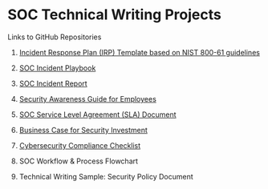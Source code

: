 # SOC Technical Writing Projects

Links to GitHub Repositories

1. [Incident Response Plan (IRP) Template based on NIST 800-61 guidelines](https://github.com/JustinRLew/Incident-Response-Plan-Template)

3. [SOC Incident Playbook](https://github.com/JustinRLew/SOC-incident-playbook)

4. [SOC Incident Report](https://github.com/JustinRLew/SOC-Incident-Report-Example)

5. [Security Awareness Guide for Employees](https://github.com/JustinRLew/Security-awareness-guide)

6. [SOC Service Level Agreement (SLA) Document](https://github.com/JustinRLew/SOC-SLA-doc-example)

7. [Business Case for Security Investment](https://github.com/JustinRLew/Business-Case-for-Security-Investment)

8. [Cybersecurity Compliance Checklist](https://github.com/JustinRLew/Cybersecurity-Compliance-Checklist)

9. SOC Workflow & Process Flowchart

10. Technical Writing Sample: Security Policy Document


